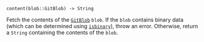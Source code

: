 ```
content(blob::GitBlob) -> String
```

Fetch the contents of the [`GitBlob`](@ref) `blob`. If the `blob` contains binary data (which can be determined using [`isbinary`](@ref)), throw an error. Otherwise, return a `String` containing the contents of the `blob`.
